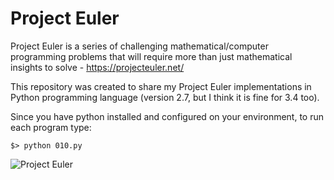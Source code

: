 # Project Euler

Project Euler is a series of challenging mathematical/computer programming problems that will require more than just mathematical insights to solve - https://projecteuler.net/

This repository was created to share my Project Euler implementations in Python programming language (version 2.7, but I think it is fine for 3.4 too).

Since you have python installed and configured on your environment, to run each program type:

`$> python 010.py`
 
![Project Euler](http://projecteuler.net/profile/felipeoriani.png)


